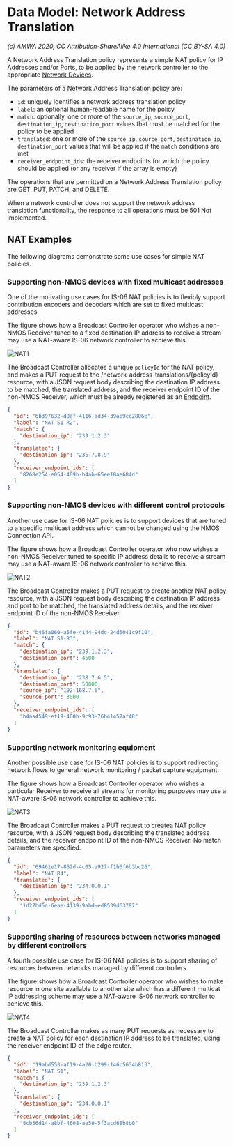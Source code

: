 # Data Model: Network Address Translation

_(c) AMWA 2020, CC Attribution-ShareAlike 4.0 International (CC BY-SA 4.0)_

A Network Address Translation policy represents a simple NAT policy for IP Addresses and/or Ports, to be applied by the network controller to the appropriate [Network Devices](3.3.%20Data%20Model%20-%20Network%20Device.md).

The parameters of a Network Address Translation policy are:

* `id`: uniquely identifies a network address translation policy
* `label`: an optional human-readable name for the policy
* `match`: optionally, one or more of the `source_ip`, `source_port`, `destination_ip`, `destination_port` values that must be matched for the policy to be applied
* `translated`: one or more of the `source_ip`, `source_port`, `destination_ip`, `destination_port` values that will be applied if the `match` conditions are met
* `receiver_endpoint_ids`: the receiver endpoints for which the policy should be applied (or any receiver if the array is empty)

The operations that are permitted on a Network Address Translation policy are GET, PUT, PATCH, and DELETE.

When a network controller does not support the network address translation functionality, the response to all operations must be 501 Not Implemented.

## NAT Examples

The following diagrams demonstrate some use cases for simple NAT policies.

### Supporting non-NMOS devices with fixed multicast addresses

One of the motivating use cases for IS-06 NAT policies is to flexibly support contribution encoders and decoders which are set to fixed multicast addresses.

The figure shows how a Broadcast Controller operator who wishes a non-NMOS Receiver tuned to a fixed destination IP address to receive a stream may use a NAT-aware IS-06 network controller to achieve this.

![NAT1](images/NAT1.svg)

The Broadcast Controller allocates a unique `policyId` for the NAT policy, and makes a PUT request to the /network-address-translations/{policyId} resource, with a JSON request body describing the destination IP address to be matched, the translated address, and the receiver endpoint ID of the non-NMOS Receiver, which must be already registered as an [Endpoint](3.1.%20Data%20Model%20-%20Endpoint.md).

```json
{
  "id": "6b397632-d8af-4116-ad34-39ae9cc2806e",
  "label": "NAT S1-R2",
  "match": {
    "destination_ip": "239.1.2.3"
  },
  "translated": {
    "destination_ip": "235.7.8.9"
  },
  "receiver_endpoint_ids": [
    "8268e254-e054-409b-b4ab-65ee18ae684d"
  ]
}
```

### Supporting non-NMOS devices with different control protocols

Another use case for IS-06 NAT policies is to support devices that are tuned to a specific multicast address which cannot be changed using the NMOS Connection API.

The figure shows how a Broadcast Controller operator who now wishes a non-NMOS Receiver tuned to specific IP address details to receive a stream may use a NAT-aware IS-06 network controller to achieve this.

![NAT2](images/NAT2.svg)

The Broadcast Controller makes a PUT request to create another NAT policy resource, with a JSON request body describing the destination IP address and port to be matched, the translated address details, and the receiver endpoint ID of the non-NMOS Receiver.

```json
{
  "id": "b46fa060-a5fe-4144-94dc-24d5041c9f10",
  "label": "NAT S1-R3",
  "match": {
    "destination_ip": "239.1.2.3",
    "destination_port": 4500
  },
  "translated": {
    "destination_ip": "238.7.6.5",
    "destination_port": 50000,
    "source_ip": "192.168.7.6",
    "source_port": 3000 
  },
  "receiver_endpoint_ids": [
    "b4aa4549-ef19-460b-9c93-76b41457af48"
  ]
}
```

### Supporting network monitoring equipment

Another possible use case for IS-06 NAT policies is to support redirecting network flows to general network monitoring / packet capture equipment.

The figure shows how a Broadcast Controller operator who wishes a particular Receiver to receive all streams for monitoring purposes may use a NAT-aware IS-06 network controller to achieve this.

![NAT3](images/NAT3.svg)

The Broadcast Controller makes a PUT request to createa NAT policy resource, with a JSON request body describing the translated address details, and the receiver endpoint ID of the non-NMOS Receiver. No match parameters are specified.

```json
{
  "id": "69461e17-862d-4c05-a927-f1b6f6b3bc26",
  "label": "NAT R4",
  "translated": {
    "destination_ip": "234.0.0.1"
  },
  "receiver_endpoint_ids": [
    "1d27bd5a-6eae-4139-9abd-ed8539d63787"
  ]
}
```


### Supporting sharing of resources between networks managed by different controllers

A fourth possible use case for IS-06 NAT policies is to support sharing of resources between networks managed by different controllers.

The figure shows how a Broadcast Controller operator who wishes to make resource in one site available to another site which has a different multicat IP addressing scheme may use a NAT-aware IS-06 network controller to achieve this.

![NAT4](images/NAT4.svg)

The Broadcast Controller makes as many PUT requests as necessary to create a NAT policy for each destination IP address to be translated, using the receiver endpoint ID of the edge router.

```json
{
  "id": "19abd553-af19-4a20-b299-146c5634b813",
  "label": "NAT S1",
  "match": {
    "destination_ip": "239.1.2.3"
  },
  "translated": {
    "destination_ip": "234.0.0.1"
  },
  "receiver_endpoint_ids": [
    "8cb36d14-a8bf-4608-ae50-5f3acd68b8b0"
  ]
}
```

